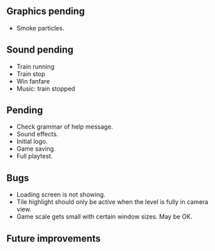 ## Graphics pending
- Smoke particles.

## Sound pending
- Train running
- Train stop
- Win fanfare
- Music: train stopped

## Pending
- Check grammar of help message.
- Sound effects.
- Initial logo.
- Game saving.
- Full playtest.

## Bugs
- Loading screen is not showing.
- Tile highlight should only be active when the level is fully in camera view.
- Game scale gets small with certain window sizes. May be OK.

## Future improvements
